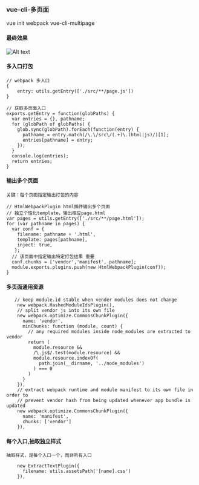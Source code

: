 ### vue-cli-多页面
vue init webpack vue-cli-multipage

#### 最终效果
![Alt text](//pt-starimg.didistatic.com/static/starimg/img/1505396621512L1W0ooE11HriSPhbJrr.png)

#### 多入口打包
```
// webpack 多入口
{
	entry: utils.getEntry(['./src/**/page.js'])
}
```
```
// 获取多页面入口
exports.getEntry = function(globPaths) {
  var entries = {}, pathname;
  for (globPath of globPaths) {
    glob.sync(globPath).forEach(function(entry) {
      pathname = entry.match(/\.\/src\/(.+)\.(html|js)/)[1];
      entries[pathname] = entry;
    });
  }
  console.log(entries);
  return entries;
}
```

####  输出多个页面
`关键：每个页面指定输出打包的内容`
```
// HtmlWebpackPlugin html插件输出多个页面
// 独立个性化template，输出相应page.html
var pages = utils.getEntry(['./src/**/page.html']);
for (var pathname in pages) {
  var conf = {
    filename: pathname + '.html',
    template: pages[pathname],
    inject: true,
   };
  // 该页面中指定输出特定打包结果 重要
  conf.chunks = ['vendor','manifest', pathname];
  module.exports.plugins.push(new HtmlWebpackPlugin(conf));
}
```

#### 多页面通用资源
```
   // keep module.id stable when vender modules does not change
    new webpack.HashedModuleIdsPlugin(),
    // split vendor js into its own file
    new webpack.optimize.CommonsChunkPlugin({
      name: 'vendor',
      minChunks: function (module, count) {
        // any required modules inside node_modules are extracted to vendor
        return (
          module.resource &&
          /\.js$/.test(module.resource) &&
          module.resource.indexOf(
            path.join(__dirname, '../node_modules')
          ) === 0
        )
      }
    }),
    // extract webpack runtime and module manifest to its own file in order to
    // prevent vendor hash from being updated whenever app bundle is updated
    new webpack.optimize.CommonsChunkPlugin({
      name: 'manifest',
      chunks: ['vendor']
    }),
```

#### 每个入口,抽取独立样式
`抽取样式，是每个入口一个，而非所有入口`
```
    new ExtractTextPlugin({
      filename: utils.assetsPath('[name].css')
    }),
```